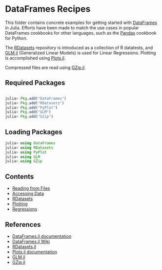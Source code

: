 # DataFrames Recipes

This folder contains concrete examples for getting started with [DataFrames](https://github.com/JuliaStats/DataFrames.jl) in Julia. Efforts have been made to match the use cases in popular DataFrames cookbooks for other languages, such as the [Pandas](https://github.com/jvns/pandas-cookbook) cookbook for Python.

The [RDatasets](https://github.com/johnmyleswhite/RDatasets.jl) repository is introduced as a collection of R datatests, and [GLM.jl](https://github.com/JuliaStats/GLM.jl) (Generalized Linear Models) is used for Linear Regressions. Plotting is accomplished using [Plots.jl](https://github.com/tbreloff/Plots.jl).

Compressed files are read using [GZip.jl](https://github.com/JuliaIO/GZip.jl).

## Required Packages

```julia

julia> Pkg.add("DataFrames")
julia> Pkg.add("RDatasets")
julia> Pkg.add("PyPlot")
julia> Pkg.add("GLM")
julia> Pkg.add("GZip")
```

## Loading Packages

```julia
julia> using DataFrames
julia> using RDatasets
julia> using PyPlot
julia> using GLM
julia> using GZip
```

## Contents

- [Reading from Files](https://github.com/pranavtbhat/JuliaCookbook/blob/master/dataframes/file_input.md)
- [Accessing Data](https://github.com/pranavtbhat/JuliaCookbook/blob/master/dataframes/accessors.md)
- [RDatasets](https://github.com/pranavtbhat/JuliaCookbook/blob/master/dataframes/RDatasets.md)
- [Plotting](https://github.com/pranavtbhat/JuliaCookbook/blob/master/dataframes/plotting.md)
- [Regressions](https://github.com/pranavtbhat/JuliaCookbook/blob/master/dataframes/regressions.md)

## References
* [DataFrames.jl documentation](https://dataframesjl.readthedocs.io/en/latest/)
* [DataFrames.jl Wiki](https://en.wikibooks.org/wiki/Introducing_Julia/DataFrames)
* [RDatasets.jl](https://github.com/johnmyleswhite/RDatasets.jl)
* [Plots.jl documentation](https://juliaplots.github.io/)
* [GLM.jl](https://github.com/JuliaStats/GLM.jl)
* [GZip.jl](https://github.com/JuliaIO/GZip.jl)
